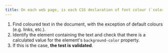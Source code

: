 ```yaml
---
title: On each web page, is each CSS declaration of font colour (`color`), of an element likely to contain text, accompanied by at least one declaration of background colour (`background`, `background-color`), inherited from a parent?
---
```


1. Find coloured text in the document, with the exception of default colours (e.g. links, etc.).
2. Identify the element containing the text and check that there is a calculated value for the element's `background-color` property.
3. If this is the case, **the test is validated**.
